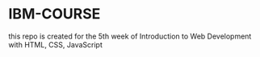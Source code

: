 # IBM-COURSE

this repo is created for the 5th week of Introduction to Web Development with HTML, CSS, JavaScript
